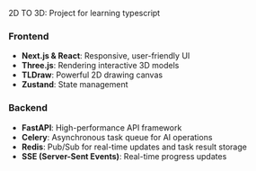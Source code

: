 2D TO 3D: Project for learning typescript
### Frontend

- **Next.js & React**: Responsive, user-friendly UI
- **Three.js**: Rendering interactive 3D models
- **TLDraw**: Powerful 2D drawing canvas
- **Zustand**: State management

### Backend

- **FastAPI**: High-performance API framework
- **Celery**: Asynchronous task queue for AI operations
- **Redis**: Pub/Sub for real-time updates and task result storage
- **SSE (Server-Sent Events)**: Real-time progress updates
